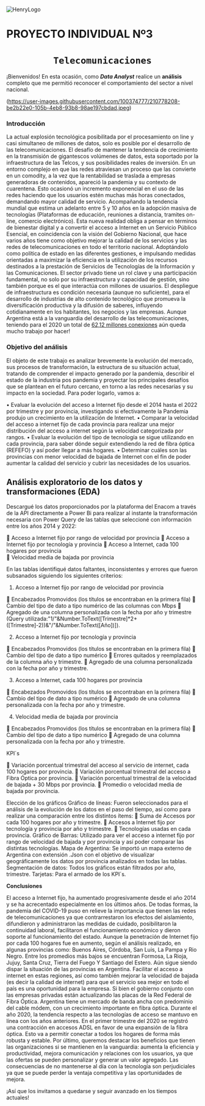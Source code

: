 ![HenryLogo](https://d31uz8lwfmyn8g.cloudfront.net/Assets/logo-henry-white-lg.png)

# **PROYECTO INDIVIDUAL Nº3**

# <h1 align="center">**`Telecomunicaciones`**</h1>

¡Bienvenidos!  En esta ocasión, como ***Data Analyst*** realice un **análisis** completo que me permitió reconocer el comportamiento del sector a nivel nacional.

(https://user-images.githubusercontent.com/100374777/210778208-be2b22e0-105b-4eb8-93b8-98ae197cbdad.jpeg)


### **Introducción**

La actual explosión tecnológica posibilitada por el procesamiento on line y casi simultaneo de millones de datos, solo es posible por el desarrollo de las telecomunicaciones. El desafío de mantener la tendencia de crecimiento en la transmisión de gigantescos volúmenes de datos, esta soportado por la infraestructura de las Telcos, y sus posibilidades reales de inversión.
En un entorno complejo en que las redes atraviesan un proceso que las convierte en un comodity, a la vez que la rentabilidad se traslada a empresas generadoras de contenidos, apareció la pandemia y su contexto de cuarentena. Esto ocasionó un incremento exponencial en el uso de las redes haciendo que los usuarios estén muchas más horas conectados, demandando mayor calidad de servicio. Acompañando la tendencia mundial que estima un adelanto entre 5 y 10 años en la adopción masiva de tecnologías (Plataformas de educación, reuniones a distancia, tramites on-line, comercio electrónico).
Esta nueva realidad obliga a pensar en términos de bienestar digital y a convertir el acceso a Internet en un Servicio Público Esencial, en coincidencia con la visión del Gobierno Nacional, que hace varios años tiene como objetivo mejorar la calidad de los servicios y las redes de telecomunicaciones en todo el territorio nacional. Adoptándolo como política de estado en las diferentes gestiones, e impulsando medidas orientadas a maximizar la eficiencia en la utilización de los recursos destinados a la prestación de Servicios de Tecnologías de la Información y las Comunicaciones. El sector privado tiene un rol clave y una participación fundamental, no solo por su infraestructura y capacidad de gestión, sino también porque es el que interactúa con millones de usuarios.
El despliegue de infraestructura es condición necesaria (aunque no suficiente), para el desarrollo de industrias de alto contenido tecnológico que promueva la diversificación productiva y la difusión de saberes, influyendo cotidianamente en los habitantes, los negocios y las empresas.
Aunque Argentina está a la vanguardia del desarrollo de las telecomunicaciones, teniendo para el 2020 un total de [62,12 millones conexiones](https://www.datosmundial.com/america/argentina/telecomunicacion.php) aún queda mucho trabajo por hacer!

### Objetivo del análisis

El objeto de este trabajo es analizar brevemente la evolución del mercado, sus procesos de transformación, la estructura de su situación actual, tratando de comprender el impacto generado por la pandemia, describir el estado de la industria pos pandemia y proyectar los principales desafíos que se plantean en el futuro cercano, en torno a las redes necesarias y su impacto en la sociedad. Para poder logarlo, vamos a:

•	Evaluar la evolución del acceso a Internet fijo desde el 2014 hasta el 2022 por trimestre y por provincia, investigando si efectivamente la Pandemia produjo un crecimiento en la utilización de Internet.
•	Comparar la velocidad del acceso a internet fijo de cada provincia para realizar una mejor distribución del acceso a internet según la velocidad categorizada por rangos.
•	Evaluar la evolución del tipo de tecnología se sigue utilizando en cada provincia, para saber dónde seguir extendiendo la red de fibra óptica (REFEFO) y así poder llegar a más hogares.
•	Determinar cuáles son las provincias con menor velocidad de bajada de Internet con el fin de poder aumentar la calidad del servicio y cubrir las necesidades de los usuarios.


## **Análisis exploratorio de los datos y transformaciones (EDA)**

Descargué los datos proporcionados por la plataforma del Enacom a través de la API directamente a Power Bi para realizar al instante la transformación necesaria con Power Query de las tablas que seleccioné con información entre los años 2014 y 2022:

	Acceso a Internet fijo por rango de velocidad por provincia
	Acceso a Internet fijo por tecnología y provincia
	Acceso a Internet, cada 100 hogares por provincia  
	Velocidad media de bajada por provincia

En las tablas identifiqué datos faltantes, inconsistentes y errores que fueron subsanados siguiendo los siguientes criterios:

1.	Acceso a Internet fijo por rango de velocidad por provincia 

	Encabezados Promovidos (los títulos se encontraban en la primera fila)
	Cambio del tipo de dato a tipo numérico de las columnas con Mbps
	Agregado de una columna personalizada con la fecha por año y trimestre (Query utilizada:"1/"&Number.ToText([Trimestre]*2+([Trimestre]-2))&"/"&Number.ToText([Año])]).

2.	Acceso a Internet fijo por tecnología y provincia 

	Encabezados Promovidos (los títulos se encontraban en la primera fila)
	Cambio del tipo de dato a tipo numérico
	Errores quitados y reemplazados de la columna año y trimestre.
	Agregado de una columna personalizada con la fecha por año y trimestre.

3.	Acceso a Internet, cada 100 hogares por provincia 

	Encabezados Promovidos (los títulos se encontraban en la primera fila)
	Cambio del tipo de dato a tipo numérico
	Agregado de una columna personalizada con la fecha por año y trimestre.

4.	Velocidad media de bajada por provincia

	Encabezados Promovidos (los títulos se encontraban en la primera fila)
	Cambio del tipo de dato a tipo numérico
	Agregado de una columna personalizada con la fecha por año y trimestre.

KPI´s

	Variación porcentual trimestral del acceso al servicio de internet, cada 100 hogares por provincia.
	Variación porcentual trimestral del acceso a Fibra Óptica por provincia.
	Variación porcentual trimestral de la velocidad de bajada + 30 Mbps por provincia.
	Promedio o velocidad media de bajada por provincia.

Elección de los gráficos
Gráfico de líneas: Fueron seleccionados para el análisis de la evolución de los datos en el paso del tiempo, así como para realizar una comparación entre los distintos ítems:
	Suma de Accesos por cada 100 hogares por año y trimestre.
	Accesos a Internet fijo por tecnología y provincia por año y trimestre.
	Tecnologías usadas en cada provincia.
Gráfico de Barras: Utilizado para ver el acceso a internet fijo por rango de velocidad de bajada y por provincia y así poder comparar las distintas tecnologías.
Mapa de Argentina: Se importó un mapa externo de Argentina con extensión .Json con el objetivo de visualizar geográficamente los datos por provincia analizados en todas las tablas.
Segmentación de datos: Todos los gráficos están filtrados por año, trimestre.
Tarjetas: Para el armado de los KPI´s.

**Conclusiones**

El acceso a Internet fijo, ha aumentado progresivamente desde el año 2014 y se ha acrecentado especialmente en los últimos años. De todas formas, la pandemia del COVID-19 puso en relieve la importancia que tienen las redes de telecomunicaciones ya que contrarrestaron los efectos del aislamiento, difundieron y administraron las medidas de cuidado, posibilitaron la continuidad laboral, facilitaron el funcionamiento económico y dieron soporte al funcionamiento del estado.
Aunque la penetración de Internet fijo por cada 100 hogares fue en aumento, según el análisis realizado, en algunas provincias como: Buenos Aires, Córdoba, San Luis, La Pampa y Rio Negro. Entre los promedios más bajos se encuentran Formosa, La Rioja, Jujuy, Santa Cruz, Tierra del Fuego Y Santiago del Estero. Aún sigue siendo dispar la situación de las provincias en Argentina. Facilitar el acceso a internet en estas regiones, así como también mejorar la velocidad de bajada (es decir la calidad de internet) para que el servicio sea mejor en todo el país es una oportunidad para la empresa.
Si bien el gobierno conjunto con las empresas privadas están actualizando las placas de la Red Federal de Fibra Óptica. Argentina tiene un mercado de banda ancha con predominio del cable módem, con un crecimiento importante en fibra óptica. Durante el año 2020, la tendencia respecto a las tecnologías de acceso se mantuvo en línea con los años anteriores. En el primer trimestre del 2020 se registró una contracción en accesos ADSL en favor de una expansión de la fibra óptica. Esto va a permitir conectar a todos los hogares de forma más robusta y estable. 
Por último, queremos destacar los beneficios que tienen las organizaciones si se mantienen en la vanguardia: aumenta la eficiencia y productividad, mejora comunicación y relaciones con los usuarios, ya que las ofertas se pueden personalizar y generar un valor agregado. Las consecuencias de no mantenerse al día con la tecnología son perjudiciales ya que se puede perder la ventaja competitiva y las oportunidades de mejora. 

¡Así que los invitamos a quedarse y seguir avanzado en los tiempos actuales!






